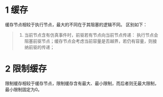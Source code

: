 # 1 缓存

缓存节点相较于执行节点，最大的不同在于其阻塞的逻辑不同。
区别如下：

> 1. 当前节点含有仿真事件时，前驱若有节点向当前节点传递：
> 执行节点会阻塞前驱节点；缓存节点会考虑当前容量是否越界，若仍有容量，则接纳前驱的传递；

# 2 限制缓存

限制缓存相较于缓存节点，限制缓存含有最大、最小限制，而后者则无最大限制，最小限制固定为0。